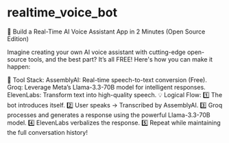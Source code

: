 # realtime_voice_bot
🚀 Build a Real-Time AI Voice Assistant App in 2 Minutes (Open Source Edition)

Imagine creating your own AI voice assistant with cutting-edge open-source tools, and the best part? It’s all FREE! Here's how you can make it happen:

🔧 Tool Stack:
AssemblyAI: Real-time speech-to-text conversion (Free).
Groq: Leverage Meta’s Llama-3.3-70B model for intelligent responses.
ElevenLabs: Transform text into high-quality speech.
💡 Logical Flow:
1️⃣ The bot introduces itself.
2️⃣ User speaks → Transcribed by AssemblyAI.
3️⃣ Groq processes and generates a response using the powerful Llama-3.3-70B model.
4️⃣ ElevenLabs verbalizes the response.
5️⃣ Repeat while maintaining the full conversation history!



